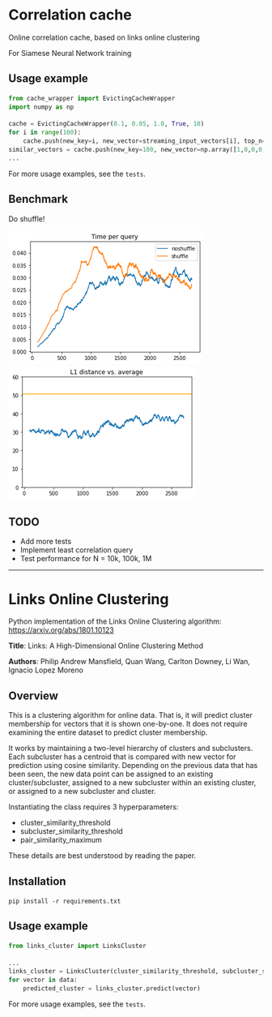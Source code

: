 # Correlation cache

Online correlation cache, based on links online clustering

For Siamese Neural Network training

## Usage example

```python
from cache_wrapper import EvictingCacheWrapper
import numpy as np

cache = EvictingCacheWrapper(0.1, 0.05, 1.0, True, 10)
for i in range(100):
    cache.push(new_key=i, new_vector=streaming_input_vectors[i], top_n=0)
similar_vectors = cache.push(new_key=100, new_vector=np.array([1,0,0,0,0]), top_n=10)
...
```

For more usage examples, see the `tests`.

## Benchmark
Do shuffle!

![benchmark_time](./benchmark/time.png)
![benchmark_similarity](./benchmark/l1.png)

## TODO
* Add more tests
* Implement least correlation query 
* Test performance for N = 10k, 100k, 1M


----

# Links Online Clustering

Python implementation of the Links Online Clustering algorithm: 
https://arxiv.org/abs/1801.10123

__Title__: Links: A High-Dimensional Online Clustering Method

__Authors__: Philip Andrew Mansfield, Quan Wang, Carlton Downey, Li Wan, Ignacio Lopez Moreno

## Overview
This is a clustering algorithm for online data. That is, it will predict 
cluster membership for vectors that it is shown one-by-one. It does not 
require examining the entire dataset to predict cluster membership.

It works by maintaining a two-level hierarchy of clusters and subclusters.
Each subcluster has a centroid that is compared with new vector for prediction
using cosine similarity. Depending on the previous data that has been seen, 
the new data point can be assigned to an existing cluster/subcluster, 
assigned to a new subcluster within an existing cluster, or 
assigned to a new subcluster and cluster. 

Instantiating the class requires 3 hyperparameters:
* cluster_similarity_threshold
* subcluster_similarity_threshold
* pair_similarity_maximum

These details are best understood by reading the paper.

## Installation

`pip install -r requirements.txt`

## Usage example

```python
from links_cluster import LinksCluster

...
links_cluster = LinksCluster(cluster_similarity_threshold, subcluster_similarity_threshold, pair_similarity_maximum)
for vector in data:
    predicted_cluster = links_cluster.predict(vector)

```

For more usage examples, see the `tests`.


